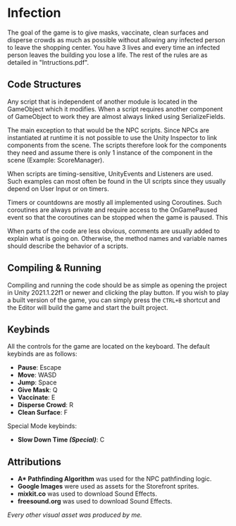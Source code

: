 # Infection

The goal of the game is to give masks, vaccinate, clean surfaces and disperse crowds as much as possible without allowing any infected person to leave the shopping center. You have 3 lives and every time an infected person leaves the building you lose a life. The rest of the rules are as detailed in "Intructions.pdf".

## Code Structures

Any script that is independent of another module is located in the GameObject which it modifies. When a script requires another component of GameObject to work they are almost always linked using SerializeFields.

The main exception to that would be the NPC scripts. Since NPCs are instantiated at runtime it is not possible to use the Unity Inspector to link components from the scene. The scripts therefore look for the components they need and assume there is only 1 instance of the component in the scene (Example: ScoreManager).

When scripts are timing-sensitive, UnityEvents and Listeners are used. Such examples can most often be found in the UI scripts since they usually depend on User Input or on timers.

Timers or countdowns are mostly all implemented using Coroutines. Such coroutines are always private and require access to the OnGamePaused event so that the coroutines can be stopped when the game is paused. This

When parts of the code are less obvious, comments are usually added to explain what is going on. Otherwise, the method names and variable names should describe the behavior of a scripts.

## Compiling & Running

Compiling and running the code should be as simple as opening the project in Unity 2021.1.22f1 or newer and clicking the play button. If you wish to play a built version of the game, you can simply press the `CTRL+B` shortcut and the Editor will build the game and start the built project.

## Keybinds

All the controls for the game are located on the keyboard. The default keybinds are as follows:

- **Pause**: Escape
- **Move**: WASD
- **Jump**: Space
- **Give Mask**: Q
- **Vaccinate**: E
- **Disperse Crowd**: R
- **Clean Surface**: F

Special Mode keybinds:

- **Slow Down Time *(Special)***: C

## Attributions

- **A\* Pathfinding Algorithm** was used for the NPC pathfinding logic.
- **Google Images** were used as assets for the Storefront sprites.
- **mixkit.co** was used to download Sound Effects.
- **freesound.org** was used to download Sound Effects.

*Every other visual asset was produced by me.*